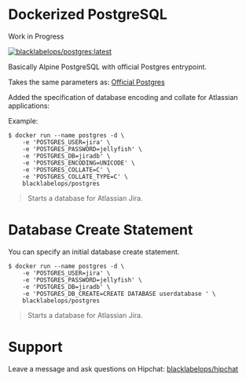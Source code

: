 # Dockerized PostgreSQL

Work in Progress

[![blacklabelops/postgres:latest](https://badge.imagelayers.io/blacklabelops/postgres:latest.svg)](https://imagelayers.io/?images=blacklabelops/postgres:latest 'blacklabelops/postgres:latest')

Basically Alpine PostgreSQL with official Postgres entrypoint.

Takes the same parameters as: [Official Postgres](https://hub.docker.com/_/postgres/)

Added the specification of database encoding and collate for Atlassian applications:

Example:

~~~~
$ docker run --name postgres -d \
    -e 'POSTGRES_USER=jira' \
    -e 'POSTGRES_PASSWORD=jellyfish' \
    -e 'POSTGRES_DB=jiradb' \
    -e 'POSTGRES_ENCODING=UNICODE' \
    -e 'POSTGRES_COLLATE=C' \
    -e 'POSTGRES_COLLATE_TYPE=C' \
    blacklabelops/postgres
~~~~

> Starts a database for Atlassian Jira.

# Database Create Statement

You can specify an initial database create statement.

~~~~
$ docker run --name postgres -d \
    -e 'POSTGRES_USER=jira' \
    -e 'POSTGRES_PASSWORD=jellyfish' \
    -e 'POSTGRES_DB=jiradb' \
    -e 'POSTGRES_DB_CREATE=CREATE DATABASE userdatabase ' \
    blacklabelops/postgres
~~~~

> Starts a database for Atlassian Jira.

# Support

Leave a message and ask questions on Hipchat: [blacklabelops/hipchat](http://support.blacklabelops.com)
